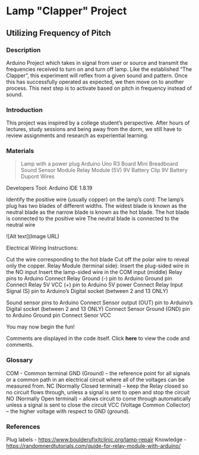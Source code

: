 
# Lamp "Clapper" Project

## Utilizing Frequency of Pitch

### Description
Arduino Project which takes in signal from user or source and transmit the frequencies received to turn on and turn off lamp.
Like the established “The Clapper”, this experiment will reflex from a given sound and pattern. Once this has successfully operated as expected, we then move on to another process. This next step is to activate based on pitch in frequency instead of sound.

### Introduction
This project was inspired by a college student’s perspective. After hours of lectures, study sessions and being away from the dorm, we still have to review assignments and research as experiential learning.

### Materials
> Lamp with a power plug
> Arduino Uno R3 Board
> Mini Breadboard
> Sound Sensor Module
> Relay Module (5V)
> 9V  Battery Clip
> 9V  Battery
> Dupont Wires

Developers Tool: Arduino IDE 1.8.19


Identify the positive wire (usually copper) on the lamp’s cord:
The lamp’s plug has two blades of different widths. The widest blade is known as the neutral blade as the narrow blade is known as the hot blade.
The hot blade is connected to the positive wire
The neutral blade is connected to the neutral wire

![Alt text](Image URL)

Electrical Wiring Instructions:

Cut the wire corresponding to the hot blade
Cut off the polar wire  to reveal only the copper.
Relay Module (terminal side): 
Insert the plug-sided wire in the NO input 
Insert the lamp-sided wire in the COM input (middle)
Relay pins to Arduino
Connect Relay Ground (-) pin to Arduino Ground pin
Connect Relay 5V VCC  (+) pin to Arduino 5V power
Connect Relay Input Signal (S) pin to Arduino’s Digital socket (between 2 and 13 ONLY)

Sound sensor pins to Arduino
Connect Sensor output (OUT) pin to Arduino’s Digital socket (between 2 and 13 ONLY)
Connect Sensor Ground (GND) pin to Arduino Ground pin
Connect Senor VCC

You may now begin the fun!

Comments are displayed in the code itself. Click __here__ to view the code and comments.

### Glossary

COM - Common terminal
GND (Ground) – the reference point for all signals or a common path in an electrical circuit where all of the voltages can be measured from.
NC (Normally Closed terminal)  – keep the Relay closed so no circuit flows through, unless a signal is sent to open and stop the circuit
NO (Normally Open terminal) – allows circuit to come through automatically unless a signal is sent to close the circuit
VCC (Voltage Common Collector) – the higher voltage with respect to GND (ground). 

### References

Plug labels - https://www.boulderufixitclinic.org/lamp-repair
Knowledge - https://randomnerdtutorials.com/guide-for-relay-module-with-arduino/


